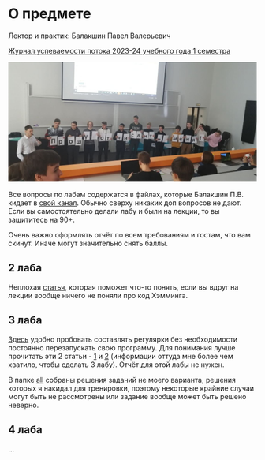 # О предмете
Лектор и практик: Балакшин Павел Валерьевич

[Журнал успеваемости потока 2023-24 учебного года 1 семестра](https://docs.google.com/spreadsheets/d/1wYEDRJ5vYFfdKEqnAgb2tig-lnDwJK1-Lu-DUbmd23s)

![](https://github.com/petrovviacheslav/myitmo/blob/main/materials/informatics.jpg)

Все вопросы по лабам содержатся в файлах, которые Балакшин П.В. кидает в [свой канал](https://t.me/balakshin_students). Обычно сверху никаких доп вопросов не дают. Если вы самостоятельно делали лабу и были на лекции, то вы защититесь на 90+.

Очень важно оформлять отчёт по всем требованиям и гостам, что вам скинут. Иначе могут значительно снять баллы.

## 2 лаба
Неплохая [статья](https://habr.com/ru/articles/140611/), которая поможет что-то понять, если вы вдруг на лекции вообще ничего не поняли про код Хэмминга.

## 3 лаба
[Здесь](https://regex101.com/) удобно пробовать составлять регулярки без необходимости постоянно перезапускать свою программу.
Для понимания лучше прочитать эти 2 статьи - [1](https://tproger.ru/translations/regular-expression-python) и [2](https://habr.com/ru/articles/349860/) (информации оттуда мне более чем хватило, чтобы сделать 3 лабу).
Отчёт для этой лабы не нужен.

В папке [all](Лабораторные/lab3/all/) собраны решения заданий не моего варианта, решения которых я накидал для тренировки, поэтому некоторые крайние случаи могут быть не рассмотрены или задание вообще может быть решено неверно.

## 4 лаба
...